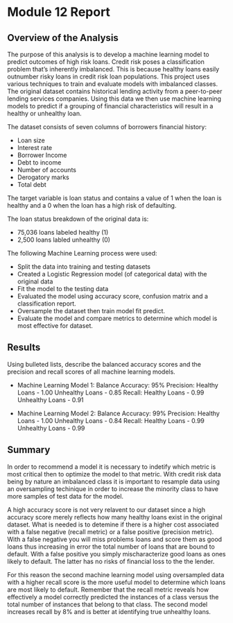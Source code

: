 # Module 12 Report

## Overview of the Analysis

The purpose of this analysis is to develop a machine learning model to predict outcomes of high risk loans. Credit risk poses a classification problem that’s inherently imbalanced. This is because healthy loans easily outnumber risky loans in credit risk loan populations. This project uses various techniques to train and evaluate models with imbalanced classes. 
The original dataset contains historical lending activity from a peer-to-peer lending services companies. Using this data we then use machine learning models to predict if a grouping of financial characteristics will result in a healthy or unhealthy loan.

The dataset consists of seven columns of borrowers financial history:
* Loan size
* Interest rate
* Borrower Income
* Debt to income 
* Number of accounts
* Derogatory marks
* Total debt

The target variable is loan status and contains a value of 1 when the loan is healthy and a 0 when the loan has a high risk of defaulting.


The loan status breakdown of the original data is:
* 75,036 loans labeled healthy (1)
* 2,500 loans labled unhealthy (0)


The following Machine Learning process were used:
* Split the data into training and testing datasets
* Created a Logistic Regression model (of categorical data) with the original data
* Fit the model to the testing data
* Evaluated the model using accuracy score, confusion matrix and a classification report. 
* Oversample the dataset then train model fit predict.
* Evaluate the model and compare metrics to determine which model is most effective for dataset.


## Results

Using bulleted lists, describe the balanced accuracy scores and the precision and recall scores of all machine learning models.

* Machine Learning Model 1:
  Balance Accuracy: 95%
  Precision:
      Healthy Loans - 1.00
      Unhealthy Loans - 0.85
  Recall:
      Healthy Loans - 0.99
      Unhealthy Loans - 0.91



* Machine Learning Model 2:
  Balance Accuracy: 99%
  Precision:
      Healthy Loans - 1.00
      Unhealthy Loans - 0.84
  Recall:
      Healthy Loans - 0.99
      Unhealthy Loans - 0.99
  

## Summary

In order to recommend a model it is necessary to indetify which metric is most critical then to optimize the model to that metric. With credit risk data being by nature an imbalanced class it is important to resample data using an oversampling techinique in order to increase the minority class to have more samples of test data for the model. 

A high accuracy score is not very relavent to our dataset since a high accuracy score merely reflects how many healthy loans exist in the original dataset. What is needed is to detemine if there is a higher cost associated with a false negative (recall metric) or a false positive (precision metric). With a false negative you will miss problems loans and score them as good loans thus increasing in error the total number of loans that are bound to default. With a false positive you simply mischaracterize good loans as ones likely to default. The latter has no risks of financial loss to the the lender. 

For this reason the second machine learning model using oversampled data with a higher recall score is the more useful model to determine which loans are most likely to default. Remember that the recall metric reveals how effectively a model correctly predicted the instances of a class versus the total number of instances that belong to that class. The second model increases recall by 8% and is better at identifying true unhealthy loans.




 




